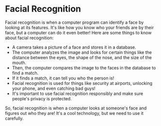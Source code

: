 # Facial Recognition

Facial recognition is when a computer program can identify a face by looking at its features. It's like how you know who your friends are by their face, but a computer can do it even better! Here are some things to know about facial recognition:

* A camera takes a picture of a face and stores it in a database.
* The computer analyzes the image and looks for certain things like the distance between the eyes, the shape of the nose, and the size of the mouth.
* Then, the computer compares the image to the faces in the database to find a match.
* If it finds a match, it can tell you who the person is!
* Facial recognition is used for things like security at airports, unlocking your phone, and even catching bad guys!
* It's important to use facial recognition responsibly and make sure people's privacy is protected.

So, facial recognition is when a computer looks at someone's face and figures out who they are! It's a cool technology, but we need to use it carefully.
